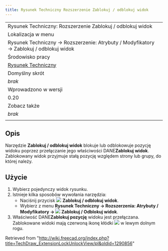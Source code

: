 ```yaml
---
title: Rysunek Techniczny Rozszerzenie Zablokuj / odblokuj widok
---
```

|  |
| --- |
| Rysunek Techniczny: Rozszerzenie Zablokuj / odblokuj widok |
| Lokalizacja w menu |
| Rysunek Techniczny → Rozszerzenie: Atrybuty / Modyfikatory → Zablokuj / odblokuj widok |
| Środowisko pracy |
| [Rysunek Techniczny](/TechDraw_Workbench/pl "TechDraw Workbench/pl") |
| Domyślny skrót |
| *brak* |
| Wprowadzono w wersji |
| 0.20 |
| Zobacz także |
| *brak* |
|  |

## Opis

Narzędzie **Zablokuj / odblokuj widok** blokuje lub odblokowuje pozycję widoku poprzez przełączanie jego właściwości DANE**Zablokuj widok**. Zablokowany widok przyjmuje stałą pozycję względem strony lub grupy, do której należy.

## Użycie

1. Wybierz pojedynczy widok rysunku.
2. Istnieje kilka sposobów wywołania narzędzia:
   * Naciśnij przycisk ![](/images/TechDraw_ExtensionLockUnlockView.svg) **Zablokuj / odblokuj widok**.
   * Wybierz z menu **Rysunek Techniczny → Rozszerzenia: Atrybuty / Modyfikatory → ![](/images/TechDraw_ExtensionLockUnlockView.svg) Zablokuj / Odblokuj widok**.
3. Właściwość DANE**Zablokuj pozycję** widoku jest przełączana. Zablokowane widoki mają czerwoną ikonę kłódki ![](/images/TechDraw_Lock.svg) w lewym dolnym rogu.

Retrieved from "<http://wiki.freecad.org/index.php?title=TechDraw_ExtensionLockUnlockView/pl&oldid=1290856>"